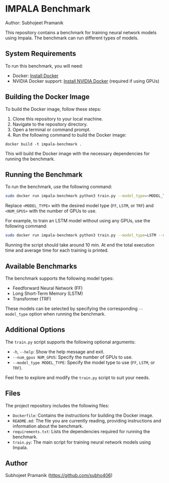 # IMPALA Benchmark
Author: Subhojeet Pramanik

This repository contains a benchmark for training neural network models using Impala. The benchmark can run different types of models.

## System Requirements

To run this benchmark, you will need:

- Docker: [Install Docker](https://www.docker.com/get-started)
- NVIDIA Docker support: [Install NVIDIA Docker](https://github.com/NVIDIA/nvidia-docker) (required if using GPUs)

## Building the Docker Image

To build the Docker image, follow these steps:

1. Clone this repository to your local machine.
2. Navigate to the repository directory.
3. Open a terminal or command prompt.
4. Run the following command to build the Docker image:

```
docker build -t impala-benchmark .
```

This will build the Docker image with the necessary dependencies for running the benchmark.

## Running the Benchmark

To run the benchmark, use the following command:

```bash
sudo docker run impala-benchmark python3 train.py --model_type=<MODEL_TYPE> --num_gpus=<NUM_GPUS>
```

Replace `<MODEL_TYPE>` with the desired model type (`FF`, `LSTM`, or `TRF`) and `<NUM_GPUS>` with the number of GPUs to use.

For example, to train an LSTM model without using any GPUs, use the following command:

```bash
sudo docker run impala-benchmark python3 train.py --model_type=LSTM --num_gpus=0
```

Running the script should take around 10 min. At end the total execution time and average time for each training is printed. 

## Available Benchmarks

The benchmark supports the following model types:

- Feedforward Neural Network (FF)
- Long Short-Term Memory (LSTM)
- Transformer (TRF)

These models can be selected by specifying the corresponding `--model_type` option when running the benchmark.

## Additional Options

The `train.py` script supports the following optional arguments:

- `-h`, `--help`: Show the help message and exit.
- `--num_gpus NUM_GPUS`: Specify the number of GPUs to use.
- `--model_type MODEL_TYPE`: Specify the model type to use (`FF`, `LSTM`, or `TRF`).

Feel free to explore and modify the `train.py` script to suit your needs.

## Files

The project repository includes the following files:

- `Dockerfile`: Contains the instructions for building the Docker image.
- `README.md`: The file you are currently reading, providing instructions and information about the benchmark.
- `requirements.txt`: Lists the dependencies required for running the benchmark.
- `train.py`: The main script for training neural network models using Impala.

## Author
Subhojeet Pramanik (https://github.com/subho406)